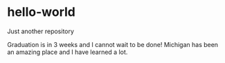 # hello-world
Just another repository

Graduation is in 3 weeks and I cannot wait to be done!
Michigan has been an amazing place and I have learned a lot.
